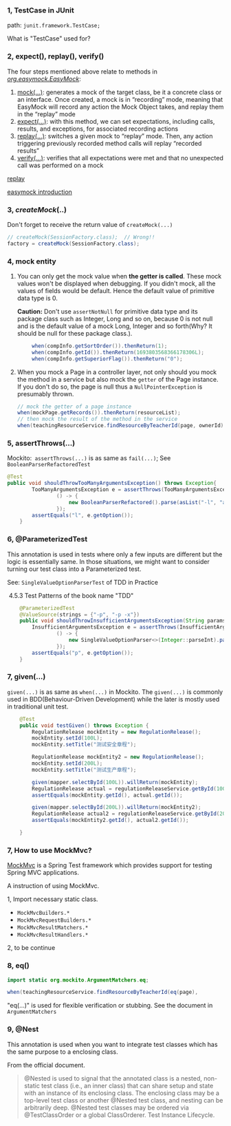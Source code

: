 ### 1,  TestCase in JUnit

path: `junit.framework.TestCase;`

What is "TestCase" used for? 

### 2,  expect(), replay(), verify()

The four steps mentioned above relate to methods in [*org.easymock.EasyMock*](http://easymock.org/api/org/easymock/EasyMock.html):

1. [mock(…)](http://easymock.org/api/org/easymock/EasyMock.html#mock-java.lang.Class-): generates a mock of the target class, be it a concrete class or an interface. Once created, a mock is in “recording” mode, meaning that EasyMock will record any action the Mock Object takes, and replay them in the “replay” mode
2. [expect(…)](http://easymock.org/api/org/easymock/EasyMock.html#expect-T-): with this method, we can set expectations, including calls, results, and exceptions, for associated recording actions
3. [replay(…)](http://easymock.org/api/org/easymock/EasyMock.html#replay-java.lang.Object...-): switches a given mock to “replay” mode. Then, any action triggering previously recorded method calls will replay “recorded results”
4. [verify(…)](http://easymock.org/api/org/easymock/EasyMock.html#verify-java.lang.Object...-): verifies that all expectations were met and that no unexpected call was performed on a mock

[replay](https://stackoverflow.com/questions/5987149/what-is-easymock-replay-used-for) 

[easymock introduction](https://www.baeldung.com/easymock)

### 3, *createMock*(..)

Don't forget to receive the return value of  `createMock(...)`

```java
// createMock(SessionFactory.class);  // Wrong!!
factory = createMock(SessionFactory.class);
```

### 4, mock entity

1. You can only get the mock value when **the getter is called**. These mock values won't be displayed when debugging. If you didn't mock, all the values of fields would be default. Hence the default value of primitive data type is 0. 

   **Caution:**  Don't use `assertNotNull` for primitive data type and its package class such as Integer, Long and so on, because 0 is not null and is the default value of a mock Long, Integer and so forth(Why? It should be null for these package class.).

```java
		when(compInfo.getSortOrder()).thenReturn(1);
		when(compInfo.getId()).thenReturn(1693803568366178306L);
		when(compInfo.getSuperiorFlag()).thenReturn("0");
```

2. When you mock a Page in a controller layer, not only should you mock the method in a service but also mock the `getter` of the Page instance. If you don't do so, the page is null thus a `NullPointerException` is presumably thrown. 

   ```java
   // mock the getter of a page instance
   when(mockPage.getRecords()).thenReturn(resourceList);
   // then mock the result of the method in the service
   when(teachingResourceService.findResourceByTeacherId(page, ownerId)).thenReturn(mockPage);
   ```

   

### 5, assertThrows(...)

Mockito:` assertThrows(...)` is as same as `fail(...)`;  See `BooleanParserRefactoredTest`

```java
@Test    
public void shouldThrowTooManyArgumentsException() throws Exception{
        TooManyArgumentsException e = assertThrows(TooManyArgumentsException.class,
                () -> {
                    new BooleanParserRefactored().parse(asList("-l", "abc"), option("l"));
                });
        assertEquals("l", e.getOption());
    }
```

### 6, @ParameterizedTest

This annotation is used in tests where only a few inputs are different but the logic is essentially same. In those situations, we might want to consider turning our test class into a Parameterized test.

See: `SingleValueOptionParserTest` of TDD in Practice

​        4.5.3 Test Patterns of the book name "TDD"

```java
    @ParameterizedTest
    @ValueSource(strings = {"-p", "-p -x"})
    public void shouldThrowInsufficientArgumentsException(String params) {
        InsufficientArgumentsException e = assertThrows(InsufficientArgumentsException.class,
                () -> {
                    new SingleValueOptionParser<>(Integer::parseInt).parse(asList(params.split(" ")), option("p"));
                });
        assertEquals("p", e.getOption());
    }

```

### 7, given(...)

`given(...)` is as same as `when(...)` in Mockito. The `given(...)` is commonly used in BDD(Behaviour-Driven Development) while the later is mostly used in traditional unit test.

```java
	@Test
	public void testGiven() throws Exception {
		RegulationRelease mockEntity = new RegulationRelease();
		mockEntity.setId(100L);
		mockEntity.setTitle("测试安全章程");

		RegulationRelease mockEntity2 = new RegulationRelease();
		mockEntity.setId(200L);
		mockEntity.setTitle("测试生产章程");

		given(mapper.selectById(100L)).willReturn(mockEntity);
		RegulationRelease actual = regulationReleaseService.getById(100L);
		assertEquals(mockEntity.getId(), actual.getId());

		given(mapper.selectById(200L)).willReturn(mockEntity2);
		RegulationRelease actual2 = regulationReleaseService.getById(200L);
		assertEquals(mockEntity2.getId(), actual2.getId());

	}
```





### 7, How to use MockMvc?

[MockMvc](https://docs.spring.io/spring-framework/reference/testing/spring-mvc-test-framework.html) is a Spring Test framework which provides support for testing Spring MVC applications.

A instruction of using MockMvc.

1, Import necessary static class.

- `MockMvcBuilders.*`
- `MockMvcRequestBuilders.*`
- `MockMvcResultMatchers.*`
- `MockMvcResultHandlers.*`

2, to be continue

### 8, eq()

```java
import static org.mockito.ArgumentMatchers.eq;

when(teachingResourceService.findResourceByTeacherId(eq(page),                                                       eq(ownerId))).thenReturn(mockPage);
```

"eq(...)" is used for flexible verification or stubbing.  See the document in `ArgumentMatchers`	

### 9, @Nest

This annotation is used when you want to integrate test classes which has the same purpose to a enclosing class.

From the official document.

> @Nested is used to signal that the annotated class is a nested, non-static test class (i.e., an inner class) that can share setup and state with an instance of its enclosing class. The enclosing class may be a top-level test class or another @Nested test class, and nesting can be arbitrarily deep.
> @Nested test classes may be ordered via @TestClassOrder or a global ClassOrderer.
> Test Instance Lifecycle.

